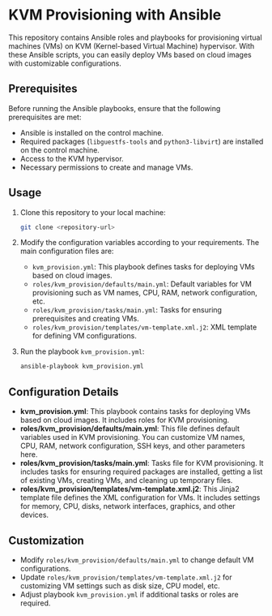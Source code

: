 # KVM Provisioning with Ansible

This repository contains Ansible roles and playbooks for provisioning virtual machines (VMs) on KVM (Kernel-based Virtual Machine) hypervisor. With these Ansible scripts, you can easily deploy VMs based on cloud images with customizable configurations.

## Prerequisites

Before running the Ansible playbooks, ensure that the following prerequisites are met:

- Ansible is installed on the control machine.
- Required packages (`libguestfs-tools` and `python3-libvirt`) are installed on the control machine.
- Access to the KVM hypervisor.
- Necessary permissions to create and manage VMs.

## Usage

1. Clone this repository to your local machine:

    ```bash
    git clone <repository-url>
    ```

2. Modify the configuration variables according to your requirements. The main configuration files are:
    - `kvm_provision.yml`: This playbook defines tasks for deploying VMs based on cloud images.
    - `roles/kvm_provision/defaults/main.yml`: Default variables for VM provisioning such as VM names, CPU, RAM, network configuration, etc.
    - `roles/kvm_provision/tasks/main.yml`: Tasks for ensuring prerequisites and creating VMs.
    - `roles/kvm_provision/templates/vm-template.xml.j2`: XML template for defining VM configurations.

3. Run the playbook `kvm_provision.yml`:

    ```bash
    ansible-playbook kvm_provision.yml
    ```

## Configuration Details

- **kvm_provision.yml**: This playbook contains tasks for deploying VMs based on cloud images. It includes roles for KVM provisioning.
- **roles/kvm_provision/defaults/main.yml**: This file defines default variables used in KVM provisioning. You can customize VM names, CPU, RAM, network configuration, SSH keys, and other parameters here.
- **roles/kvm_provision/tasks/main.yml**: Tasks file for KVM provisioning. It includes tasks for ensuring required packages are installed, getting a list of existing VMs, creating VMs, and cleaning up temporary files.
- **roles/kvm_provision/templates/vm-template.xml.j2**: This Jinja2 template file defines the XML configuration for VMs. It includes settings for memory, CPU, disks, network interfaces, graphics, and other devices.

## Customization

- Modify `roles/kvm_provision/defaults/main.yml` to change default VM configurations.
- Update `roles/kvm_provision/templates/vm-template.xml.j2` for customizing VM settings such as disk size, CPU model, etc.
- Adjust playbook `kvm_provision.yml` if additional tasks or roles are required.
